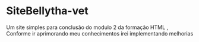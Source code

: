 # SiteBellytha-vet
Um site simples para conclusão do modulo 2 da formação HTML  , Conforme ir aprimorando meu conhecimentos irei implementando melhorias
